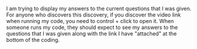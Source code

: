    I am trying to display my answers to the current questions that I was given. For anyone who discovers this discovery, if you discover the video link when running my code, you need to control + click to open it. When someone runs my code, they should expect to see my answers to the questions that I was given along with the link I have "attached" at the bottom of the coding.